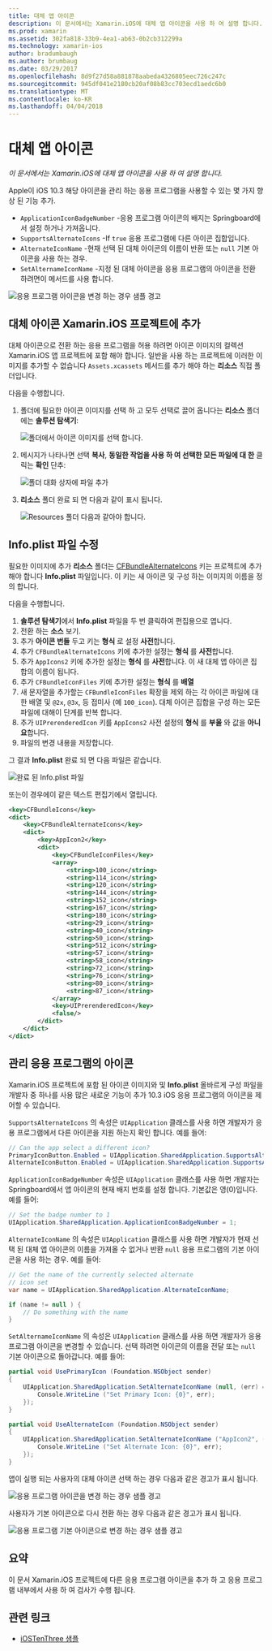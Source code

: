 ```yaml
---
title: 대체 앱 아이콘
description: 이 문서에서는 Xamarin.iOS에 대체 앱 아이콘을 사용 하 여 설명 합니다.
ms.prod: xamarin
ms.assetid: 302fa818-33b9-4ea1-ab63-0b2cb312299a
ms.technology: xamarin-ios
author: bradumbaugh
ms.author: brumbaug
ms.date: 03/29/2017
ms.openlocfilehash: 8d9f27d58a881878aabeda4326805eec726c247c
ms.sourcegitcommit: 945df041e2180cb20af08b83cc703ecd1aedc6b0
ms.translationtype: MT
ms.contentlocale: ko-KR
ms.lasthandoff: 04/04/2018
---
```

# <a name="alternate-app-icons"></a>대체 앱 아이콘

_이 문서에서는 Xamarin.iOS에 대체 앱 아이콘을 사용 하 여 설명 합니다._

Apple이 iOS 10.3 해당 아이콘을 관리 하는 응용 프로그램을 사용할 수 있는 몇 가지 향상 된 기능 추가.

 - `ApplicationIconBadgeNumber` -응용 프로그램 아이콘의 배지는 Springboard에서 설정 하거나 가져옵니다.
 - `SupportsAlternateIcons` -If `true` 응용 프로그램에 다른 아이콘 집합입니다.
 - `AlternateIconName` -현재 선택 된 대체 아이콘의 이름이 반환 또는 `null` 기본 아이콘을 사용 하는 경우.
 - `SetAlternameIconName` -지정 된 대체 아이콘을 응용 프로그램의 아이콘을 전환 하려면이 메서드를 사용 합니다.

![](alternate-app-icons-images/icons04.png "응용 프로그램 아이콘을 변경 하는 경우 샘플 경고")

<a name="Adding-Alternate-Icons" />

## <a name="adding-alternate-icons-to-a-xamarinios-project"></a>대체 아이콘 Xamarin.iOS 프로젝트에 추가

대체 아이콘으로 전환 하는 응용 프로그램을 허용 하려면 아이콘 이미지의 컬렉션 Xamarin.iOS 앱 프로젝트에 포함 해야 합니다. 일반을 사용 하는 프로젝트에 이러한 이미지를 추가할 수 없습니다 `Assets.xcassets` 메서드를 추가 해야 하는 **리소스** 직접 폴더입니다.

다음을 수행합니다.

1. 폴더에 필요한 아이콘 이미지를 선택 하 고 모두 선택로 끌어 옵니다는 **리소스** 폴더에는 **솔루션 탐색기**:

    ![](alternate-app-icons-images/icons00.png "폴더에서 아이콘 이미지를 선택 합니다.")

2. 메시지가 나타나면 선택 **복사**, **동일한 작업을 사용 하 여 선택한 모든 파일에 대 한** 클릭는 **확인** 단추:

    ![](alternate-app-icons-images/icons02.png "폴더 대화 상자에 파일 추가")

3. **리소스** 폴더 완료 되 면 다음과 같이 표시 됩니다.

    ![](alternate-app-icons-images/icons01.png "Resources 폴더 다음과 같아야 합니다.")

<a name="Modifying-the-Info.plist-File" />

## <a name="modifying-the-infoplist-file"></a>Info.plist 파일 수정

필요한 이미지에 추가 **리소스** 폴더는 [CFBundleAlternateIcons](https://developer.apple.com/library/content/documentation/General/Reference/InfoPlistKeyReference/Articles/CoreFoundationKeys.html#//apple_ref/doc/uid/TP40009249-SW13) 키는 프로젝트에 추가 해야 합니다 **Info.plist** 파일입니다. 이 키는 새 아이콘 및 구성 하는 이미지의 이름을 정의 합니다.

다음을 수행합니다.

1. **솔루션 탐색기**에서 **Info.plist** 파일을 두 번 클릭하여 편집용으로 엽니다.
2. 전환 하는 **소스** 보기.
3. 추가 **아이콘 번들** 두고 키는 **형식** 로 설정 **사전**합니다.
4. 추가 `CFBundleAlternateIcons` 키에 추가한 설정는 **형식** 를 **사전**합니다.
5. 추가 `AppIcons2` 키에 추가한 설정는 **형식** 를 **사전**합니다. 이 새 대체 앱 아이콘 집합의 이름이 됩니다.
6. 추가 `CFBundleIconFiles` 키에 추가한 설정는 **형식** 를 **배열**
7. 새 문자열을 추가할는 `CFBundleIconFiles` 확장을 제외 하는 각 아이콘 파일에 대 한 배열 및 `@2x`, `@3x`, 등 접미사 (예 `100_icon`). 대체 아이콘 집합을 구성 하는 모든 파일에 대해이 단계를 반복 합니다.
8. 추가 `UIPrerenderedIcon` 키를 `AppIcons2` 사전 설정의 **형식** 를 **부울** 와 값을 **아니요**합니다.
9. 파일의 변경 내용을 저장합니다.

그 결과 **Info.plist** 완료 되 면 다음 파일은 같습니다.

![](alternate-app-icons-images/icons03.png "완료 된 Info.plist 파일")

또는이 경우에이 같은 텍스트 편집기에서 열립니다.

```xml
<key>CFBundleIcons</key>
<dict>
    <key>CFBundleAlternateIcons</key>
    <dict>
        <key>AppIcon2</key>
        <dict>
            <key>CFBundleIconFiles</key>
            <array>
                <string>100_icon</string>
                <string>114_icon</string>
                <string>120_icon</string>
                <string>144_icon</string>
                <string>152_icon</string>
                <string>167_icon</string>
                <string>180_icon</string>
                <string>29_icon</string>
                <string>40_icon</string>
                <string>50_icon</string>
                <string>512_icon</string>
                <string>57_icon</string>
                <string>58_icon</string>
                <string>72_icon</string>
                <string>76_icon</string>
                <string>80_icon</string>
                <string>87_icon</string>
            </array>
            <key>UIPrerenderedIcon</key>
            <false/>
        </dict>
    </dict>
</dict>
```

<a name="Managing-the-Apps-Icon" />

## <a name="managing-the-apps-icon"></a>관리 응용 프로그램의 아이콘 

Xamarin.iOS 프로젝트에 포함 된 아이콘 이미지와 및 **Info.plist** 올바르게 구성 파일을 개발자 중 하나를 사용 많은 새로운 기능이 추가 10.3 iOS 응용 프로그램의 아이콘을 제어할 수 있습니다.

`SupportsAlternateIcons` 의 속성은 `UIApplication` 클래스를 사용 하면 개발자가 응용 프로그램에서 다른 아이콘을 지원 하는지 확인 합니다. 예를 들어:

```csharp
// Can the app select a different icon?
PrimaryIconButton.Enabled = UIApplication.SharedApplication.SupportsAlternateIcons;
AlternateIconButton.Enabled = UIApplication.SharedApplication.SupportsAlternateIcons;
```

`ApplicationIconBadgeNumber` 속성은 `UIApplication` 클래스를 사용 하면 개발자는 Springboard에서 앱 아이콘의 현재 배지 번호를 설정 합니다. 기본값은 영(0)입니다. 예를 들어:

```csharp
// Set the badge number to 1
UIApplication.SharedApplication.ApplicationIconBadgeNumber = 1;
```

`AlternateIconName` 의 속성은 `UIApplication` 클래스를 사용 하면 개발자가 현재 선택 된 대체 앱 아이콘의 이름을 가져올 수 없거나 반환 `null` 응용 프로그램의 기본 아이콘을 사용 하는 경우. 예를 들어:

```csharp
// Get the name of the currently selected alternate
// icon set
var name = UIApplication.SharedApplication.AlternateIconName;

if (name != null ) {
    // Do something with the name
}
```

`SetAlternameIconName` 의 속성은 `UIApplication` 클래스를 사용 하면 개발자가 응용 프로그램 아이콘을 변경할 수 있습니다. 선택 하려면 아이콘의 이름을 전달 또는 `null` 기본 아이콘으로 돌아갑니다. 예를 들어:

```csharp
partial void UsePrimaryIcon (Foundation.NSObject sender)
{
    UIApplication.SharedApplication.SetAlternateIconName (null, (err) => {
        Console.WriteLine ("Set Primary Icon: {0}", err);
    });
}

partial void UseAlternateIcon (Foundation.NSObject sender)
{
    UIApplication.SharedApplication.SetAlternateIconName ("AppIcon2", (err) => {
        Console.WriteLine ("Set Alternate Icon: {0}", err);
    });
}
```

앱이 실행 되는 사용자의 대체 아이콘 선택 하는 경우 다음과 같은 경고가 표시 됩니다.

![](alternate-app-icons-images/icons04.png "응용 프로그램 아이콘을 변경 하는 경우 샘플 경고")

사용자가 기본 아이콘으로 다시 전환 하는 경우 다음과 같은 경고가 표시 됩니다.

![](alternate-app-icons-images/icons05.png "응용 프로그램 기본 아이콘으로 변경 하는 경우 샘플 경고")

<a name="Summary" />

## <a name="summary"></a>요약

이 문서 Xamarin.iOS 프로젝트에 다른 응용 프로그램 아이콘을 추가 하 고 응용 프로그램 내부에서 사용 하 여 검사가 수행 됩니다.



## <a name="related-links"></a>관련 링크

- [iOSTenThree 샘플](https://developer.xamarin.com/samples/ios/iOS10/iOSTenThree)

